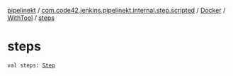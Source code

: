 [pipelinekt](../../../index.md) / [com.code42.jenkins.pipelinekt.internal.step.scripted](../../index.md) / [Docker](../index.md) / [WithTool](index.md) / [steps](./steps.md)

# steps

`val steps: `[`Step`](../../../com.code42.jenkins.pipelinekt.core.step/-step/index.md)
